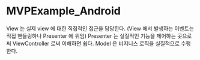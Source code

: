 # MVPExample_Android


View      는 실제 view 에 대한 직접적인 접근을 담당한다.
          (View 에서 발생하는 이벤트는 직접 핸들링하나 Presenter 에 위임)
Presenter 는 실질적인 기능을 제어하는 곳으로써 ViewController 로써 이해하면 쉽다.
Model     은 비지니스 로직을 실질적으로 수행한다.
